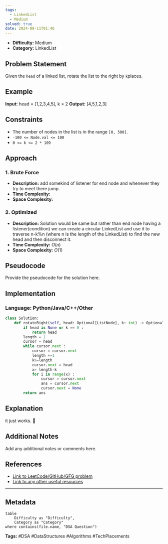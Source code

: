 ```yaml
---
tags:
  - LinkedList
  - Medium
solved: true
date: 2024-08-11T01:46
---
```



- **Difficulty:** Medium
- **Category:** LinkedList

## Problem Statement
Given the `head` of a linked list, rotate the list to the right by `k`places.

## Example
**Input:** head = [1,2,3,4,5], k = 2
**Output:** [4,5,1,2,3]

## Constraints
- The number of nodes in the list is in the range `[0, 500]`.
- `-100 <= Node.val <= 100`
- `0 <= k <= 2 * 109`

## Approach
### 1. Brute Force
- **Description:** add somekind of listener for end node and whenever they try to meet there jump.
- **Time Complexity:** 
- **Space Complexity:** 

### 2. Optimized
- **Description:** Solution would be same but rather than end node having a listener(condition) we can create a circular LinkedList and use it to traverse n-k%n (where n is the length of the LinkedList) to find the new head and then disconnect it.
- **Time Complexity:** $O(n)$
- **Space Complexity:** $O(1)$

## Pseudocode
Provide the pseudocode for the solution here.

## Implementation
### Language: Python/Java/C++/Other
```python
class Solution:
	def rotateRight(self, head: Optional[ListNode], k: int) -> Optional[ListNode]:
		if head is None or k == 0 :		
			return head
		length = 1	
		cursor = head	
		while cursor.next :	
			cursor = cursor.next		
			length +=1		
			k%=length		
			cursor.next = head		
			x= length-k		
			for i in range(x) :		
				cursor = cursor.next
				ans = cursor.next
				cursor.next = None			
		return ans
```


## Explanation
it just works. 💪
## Additional Notes
Add any additional notes or comments here.

## References
- [Link to LeetCode/GitHub/GFG problem](#)
- [Link to any other useful resources](#)

---

## Metadata
```dataview
table
    Difficulty as "Difficulty",
    Category as "Category"
where contains(file.name, "DSA Question")
```

**Tags:** #DSA #DataStructures #Algorithms #TechPlacements